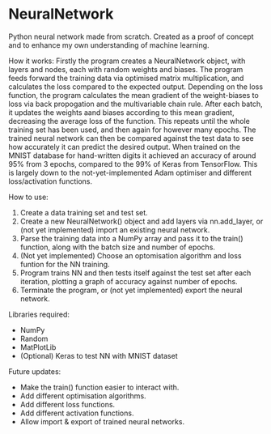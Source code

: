 # NeuralNetwork

Python neural network made from scratch. Created as a proof of concept and to enhance my own understanding of machine learning.

How it works:
Firstly the program creates a NeuralNetwork object, with layers and nodes, each with random weights and biases. The program feeds forward the training data via optimised matrix multiplication, and calculates the loss compared to the expected output. Depending on the loss function, the program calculates the mean gradient of the weight-biases to loss via back propogation and the multivariable chain rule. After each batch, it updates the weights aand biases according to this mean gradient, decreasing the average loss of the function. This repeats until the whole training set has been used, and then again for however many epochs. The trained neural network can then be compared against the test data to see how accurately it can predict the desired output. When trained on the MNIST database for hand-written digits it achieved an accuracy of around 95% from 3 epochs, compared to the 99% of Keras from TensorFlow. This is largely down to the not-yet-implemented Adam optimiser and different loss/activation functions.

How to use:
1. Create a data training set and test set.
2. Create a new NeuralNetwork() object and add layers via nn.add_layer, or (not yet implemented) import an existing neural network.
3. Parse the training data into a NumPy array and pass it to the train() function, along with the batch size and number of epochs.
4. (Not yet implemented) Choose an optomisation algorithm and loss funtion for the NN training.
5. Program trains NN and then tests itself against the test set after each iteration, plotting a graph of accuracy against number of epochs.
6. Terminate the program, or (not yet implemented) export the neural network.

Libraries required:
- NumPy
- Random
- MatPlotLib
- (Optional) Keras to test NN with MNIST dataset

Future updates:
- Make the train() function easier to interact with.
- Add different optimisation algorithms.
- Add different loss functions.
- Add different activation functions.
- Allow import & export of trained neural networks.
